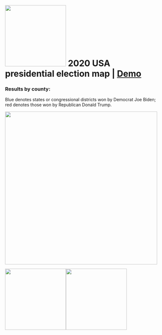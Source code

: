 # <img src="https://raw.githubusercontent.com/shamilkhan/us_election_map/master/public/data/election2020-line.svg" width="200px" /> 2020 USA presidential election map | [Demo](https://lucid-jang-f627da.netlify.app/)

### Results by county:
Blue denotes states or congressional districts won by Democrat Joe Biden; red denotes those won by Republican Donald Trump.

<img src="https://upload.wikimedia.org/wikipedia/commons/5/59/United_States_presidential_election_results_by_county%2C_2020.svg" width="500px" />

<img src="https://media1.giphy.com/media/XzsQ4z8EhOPBOfpSMK/giphy.gif" width="200px" /><img src="https://media3.giphy.com/media/hMTz1XDq2d54d0OTbR/giphy.gif" width="200px" />
